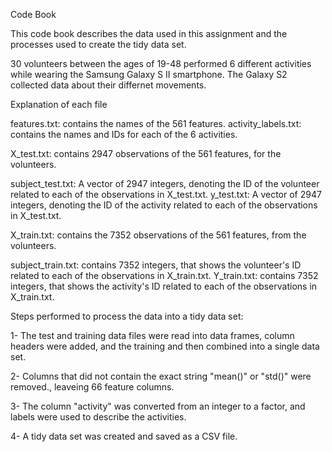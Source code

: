 Code Book

This code book describes the data used in this assignment and the processes used to create the tidy data set.

30 volunteers between the ages of 19-48 performed 6 different activities while wearing the Samsung Galaxy S II smartphone. The Galaxy S2 collected data about their differnet movements.

Explanation of each file

features.txt: contains the names of the 561 features.
activity_labels.txt: contains the names and IDs for each of the 6 activities.

X_test.txt: contains 2947 observations of the 561 features, for the volunteers.

subject_test.txt: A vector of 2947 integers, denoting the ID of the volunteer related to each of the observations in X_test.txt.
y_test.txt: A vector of 2947 integers, denoting the ID of the activity related to each of the observations in X_test.txt.

X_train.txt: contains the 7352 observations of the 561 features, from the volunteers.

subject_train.txt: contains 7352 integers, that shows the volunteer's ID related to each of the observations in X_train.txt.
Y_train.txt: contains 7352 integers, that shows the activity's ID related to each of the observations in X_train.txt.


Steps performed to process the data into a tidy data set:

1- The test and training data files were read into data frames, column headers were added, and the training and then combined into a single data set.

2- Columns that did not contain the exact string "mean()" or "std()" were removed., leaveing 66 feature columns.

3- The column "activity" was converted from an integer to a factor, and labels were used to describe the activities.

4- A tidy data set was created and saved as a CSV file.